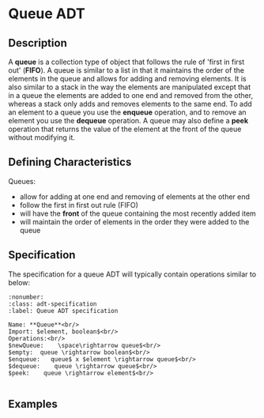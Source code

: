 # Queue ADT

## Description
A **queue** is a collection type of object that follows the rule of 'first in first out' (**FIFO**). A queue is similar to a list in that it maintains the order of the elements in the queue and allows for adding and removing elements. It is also similar to a stack in the way the elements are manipulated except that in a queue the elements are added to one end and removed from the other, whereas a stack only adds and removes elements to the same end. To add an element to a queue you use the **enqueue** operation, and to remove an element you use the **dequeue** operation. A queue may also define a **peek** operation that returns the value of the element at the front of the queue without modifying it.

## Defining Characteristics
Queues:
- allow for adding at one end and removing of elements at the other end
- follow the first in first out rule (FIFO)
- will have the **front** of the queue containing the most recently added item
- will maintain the order of elements in the order they were added to the queue

## Specification

The specification for a queue ADT will typically contain operations similar to below:

```{prf:definition}
:nonumber:
:class: adt-specification
:label: Queue ADT specification

Name: **Queue**<br/>
Import: $element, boolean$<br/>
Operations:<br/>
$newQueue:    \space\rightarrow queue$<br/>
$empty:  queue \rightarrow boolean$<br/>
$enqueue:   queue$ x $element \rightarrow queue$<br/>
$dequeue:    queue \rightarrow queue$<br/>
$peek:    queue \rightarrow element$<br/>


```

## Examples